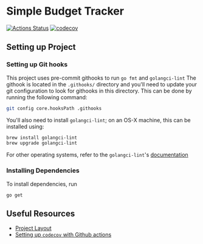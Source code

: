 # Simple Budget Tracker

[![Actions Status](https://github.com/<github_username>/<repo>/workflows/build/badge.svg)](https://github.com/w-k-s/simple-budget-tracker/actions)
[![codecov](https://codecov.io/gh/<github_username>/<repo>/branch/master/graph/badge.svg)](https://codecov.io/gh/w-k-s/simple-budget-tracker)

## Setting up Project

### Setting up Git hooks

This project uses pre-commit githooks to run `go fmt` and `golangci-lint`
The githook is located in the `.githooks/` directory and you'll need to update your git configuration to look for githooks in this directory. This can be done by running the following command:

```sh
git config core.hooksPath .githooks
```

You'll also need to install `golangci-lint`; on an OS-X machine, this can be installed using:

```sh
brew install golangci-lint
brew upgrade golangci-lint
```

For other operating systems, refer to the `golangci-lint`'s [documentation](https://golangci-lint.run/usage/install/#local-installation)

### Installing Dependencies

To install dependencies, run

```
go get
```

## Useful Resources

- [Project Layout](https://github.com/golang-standards/project-layout)
- [Setting up `codecov` with Github actions](https://gist.github.com/Harold2017/d98607f242659ca65e731c688cb92707)
